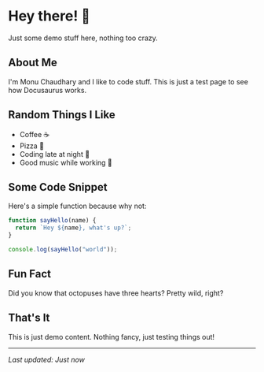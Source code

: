 # Hey there! 👋

Just some demo stuff here, nothing too crazy.

## About Me

I'm Monu Chaudhary and I like to code stuff. This is just a test page to see how Docusaurus works.

## Random Things I Like

- Coffee ☕
- Pizza 🍕  
- Coding late at night 🌙
- Good music while working 🎵

## Some Code Snippet

Here's a simple function because why not:

```javascript
function sayHello(name) {
  return `Hey ${name}, what's up?`;
}

console.log(sayHello("world"));
```

## Fun Fact

Did you know that octopuses have three hearts? Pretty wild, right?

## That's It

This is just demo content. Nothing fancy, just testing things out! 

---

*Last updated: Just now*